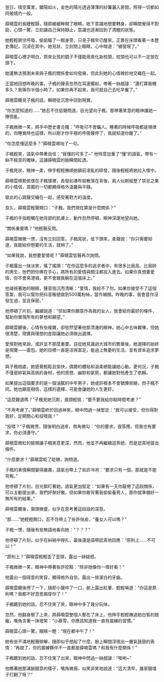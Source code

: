 翌日，晴空萬里，驕陽如火，金色的陽光透過薄薄的紗簾灑入房間，照得一切都如同被燒灼一般。

薛曉雲的長睫輕顫，隨即緩緩睜開了眼睛。她下意識地想要轉身，卻瞬間覺得不對勁，心頭一驚，立刻讓自己保持靜止，意識也逐漸回到了清醒的狀態。

她輕輕屏住呼吸，偷偷瞄了一眼身旁，只見子楓早已醒來，正靠在床頭看著一本歷史傳記，沉浸在其中。她見狀，立刻閉上眼睛，心中暗道：“被發現了。”

薛曉雲心裡才明白，原來女孩的鏡子不僅能用來化妝梳頭，枕頭也可以不一定放在頭下。

她還無法預測未來與子楓的關係會如何發展，但此刻她的心情微妙地交織在一起。

正當她回想昨晚的事，子楓的聲音忽然在耳邊響起，帶著一絲戲謔：“還打算裝睡多久？我等你半個小時了。如果你再不起來，我可就自己去吃早餐了。”

薛曉雲聽見子楓的話，瞬間從沉思中回到現實。

“你怎麼知道的……”她忍不住低聲問道，目光望向子楓，那帶著笑意的眼神讓她一陣慌亂。

子楓微微一笑，將手中歷史書合攏：“呼吸可不會騙人。睡著的時候呼吸都是規律的，你睡覺時也這樣，所以剛才你平穩的呼吸聲停了，我就知道你醒了。”

“你怎麼懂這麼多？”薛曉雲嘀咕了一句。

子楓輕笑，語氣中帶著自信：“我懂的可多了~” 他特意加重了“懂”的語氣，帶有一絲不經意的暧昧，這讓薛曉雲的臉瞬間紅透。

子楓見狀，眼神一柔，伸手輕輕撫順她額前凌亂的碎發，隨後輕輕將她拉入懷中。

薛曉雲順勢依偎在子楓懷裡，長發如瀑布般散落在背後，兩人似剛經歷了禁忌之果的小情侶，周圍的一切都顯得格外溫馨與平靜。

彼此的心跳聲交織在一起，感受著對方的溫度。

良久，薛曉雲輕聲開口：“子楓，我們現在算是什麼關係？”

子楓的手指輕觸在她背部的肌膚上，動作忽然停頓，眼神深邃地望向她。

“關係重要嗎？”他輕聲反問。

薛曉雲微微一愣，沒有立刻回答。子楓見狀，低下頭來，柔聲說：“你只需要知道，我能給你想要的生活，就夠了。”

“如果我說，我想要愛情呢？”薛曉雲低聲再次詢問。

子楓露出一抹淡笑，搖了搖頭：“在你這麼多的追求者中，有很多比我高、比我帥的男生，他們把你捧在手心，將所有的愛情與關注都投入進去。如果你真想要愛情，你不會來港城，更不會跟我躺在這張床上。”

他凝視著她的眼睛，聲音低沉而清晰：“愛情，我給不了你。如果你接受不了這個答案，我可以幫你把抖音賬號做到500萬粉絲，當作補償。昨晚的事，我會當作沒發生過，並且保密。”

他停頓了片刻，繼續說道：“但如果你願意作為我的女人，我會給你最好的條件，幫助你實現所有的夢想和願望。”

薛曉雲聽後，心情有些複雜，卻依然望著他那清澈的眼神。她心中五味雜陳，但她很清楚，現實與理想的差距讓她必須做出選擇。

愛情對她來說，或許並不那麼重要。自從她見識過大城市的繁華後，她選擇的始終是現實——面包。她的目標一直是活得富足，能過上無憂的生活，並有資本追求夢想。

與子楓相處，她感覺輕鬆且愉快，偶爾的體貼和溫柔總能讓她心動。更何況，子楓不僅是帥氣與高挑的身材，他的思想、幽默和氣質，都讓她對他產生了依賴。

如果提出這個要求的是一個油膩的中年男子，她或許根本不會猶豫拒絕，但子楓不同。她也願意相信，這樣的選擇，可能會讓她的人生更好。

“這麼難選嗎？”子楓見她沉默，眉頭輕挑：“要不要我給你點時間考慮？”

“不用考慮了。”薛曉雲終於回過神來，眼中閃過一抹堅定：“我可以接受，但你得對我好，定期關心和投喂我！”

“投喂？”子楓微愣，隨後明白過來，唇角微勾：“你的要求，我答應。但我也有要求，你必須遵守。”

薛曉雲微紅的臉頰讓子楓笑意更深，然而，他並不再繼續逗弄她，而是認真地提出條件。

“什麼要求？”薛曉雲眨了眨眼，詢問道。

子楓的表情瞬間變得嚴肅，語氣也帶上了些許冷冽：“要求只有一個，那就是不能背叛。”

他停頓了片刻，目光緊盯著她，語氣更加堅定：“如果有一天你厭倦了這段關係，可以主動提出來，我們好聚好散。但如果你敢背著我偷偷養男人，那你就準備好一無所有的結果。”

薛曉雲聽後，眉頭微蹙，似乎在思考著這段話的深意。

“那……”她輕輕開口，忍不住帶上了些許俏皮，“養女人可以嗎？”

子楓一愣，隨後有些無語地看向她：“？？？”

他停頓了片刻，似乎在糾結中掙扎，最後還是語帶認真地回應：“原則上……不可以！”

“原則上？”薛曉雲輕輕歪了歪頭，露出一絲疑惑。

子楓微微一笑，眼神中帶著些許狡黠：“除非她像你一樣好看！”

他露出一個得意的笑容，顯得格外自信，露出一排潔白的牙齒。

薛曉雲聽後愣了一下，隨即小聲啐了一口，臉上露出紅暈，輕輕嗔道：“你這是原則嗎？我都不好意思揭穿你了！”

子楓聽到她的話，忍不住笑了笑，眼神中多了幾分玩味。

忽然，他翻身壓了上來，將薛曉雲整個人壓在了床上。他伸手輕輕撫過她白皙的臉龐，嘴角含著一抹壞笑：“小慕雪，你應該知道我一直有晨練的習慣。”

薛曉雲心頭一驚，眼睛一瞪：“現在都中午了！”

她有些不滿地輕聲辯解，隨即似乎想起了什麼，臉上瞬間浮現出一層氣鼓鼓的表情：“再說了，你的晨練夥伴不一直都是薛曉雲嗎？和我有什麼關係！”

子楓聽到她的話，忍不住笑了出來，眼神中閃過一絲戲謔：“唉喲~”

他瞧著她那滿臉醋意的樣子，嘴角微揚，似笑非笑地說道：“這大清早，誰家醋壇子打翻了呀？”